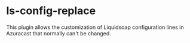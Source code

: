# ls-config-replace
This plugin allows the customization of Liquidsoap configuration lines in Azuracast that normally can't be changed.
